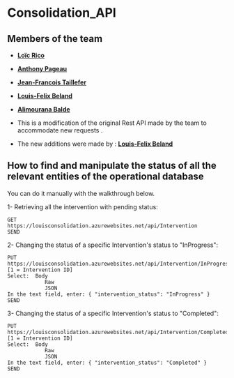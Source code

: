 # Consolidation_API
## Members of the team
- **[Loïc Rico](https://github.com/ricoloic)**

- **[Anthony Pageau](https://github.com/ricoloic)**

- **[Jean-Francois Taillefer](https://github.com/ricoloic)**

- **[Louis-Felix Beland](https://github.com/ricoloic)**

- **[Alimourana Balde](https://github.com/alimourana)**
- This is a modification of the original  Rest API made by the team to accommodate new requests  .
-  The new additions were made by : **[Louis-Felix Beland](https://github.com/ricoloic)**

## How to find and manipulate the status of all the relevant entities of the operational database
 You can do it manually with the walkthrough below.

1- Retrieving all the intervention with pending status:

    GET 
    https://louisconsolidation.azurewebsites.net/api/Intervention
    SEND
    
2- Changing the status of a specific Intervention's status to "InProgress":

    PUT 
    https://louisconsolidation.azurewebsites.net/api/Intervention/InProgress/1	[1 = Intervention ID]
    Select:	 Body
                Raw
                JSON
    In the text field, enter: { "intervention_status": "InProgress" } 
    SEND
   3- Changing the status of a specific Intervention's status to "Completed":

    PUT 
    https://louisconsolidation.azurewebsites.net/api/Intervention/Completed/1	[1 = Intervention ID]
    Select:	 Body
                Raw
                JSON
    In the text field, enter: { "intervention_status": "Completed" } 
    SEND
